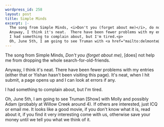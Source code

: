 ```yaml
--- 
wordpress_id: 258
layout: post
title: Simple Minds
excerpt: |-
  The song from Simple Minds, <i>Don't you (forget about me)</i>, do not help me from dropping the whole search-for-old-friends.<p>
  Anyway, I think it's neat.  There have been fewer problems with my entries (either that or Yishan hasn't been visiting this page).  It's neat, when I hit submit, a page opens up and I can look at errors if any.<p>
  I had something to complain about, but I'm tired.<p>
  Oh, June 5th, I am going to see Truman with <a href="mailto:delmonte@ftmax.com">Molly</a> and possibly <a href="mailto:adame@ftmax.com">Adam</a>(probably at Willow Creek around 4).  If others are interested, just ICQ or <a href="mailto:dave@ftmax.com">email</a> me.  It looks like a good movie, if you don't know what it is, read about it, if you find it very interesting come with us, otherwise save your money until we tell you what we think of it.
---
```

The song from Simple Minds, <i>Don't you (forget about me)</i>, [does] not help me from dropping the whole search-for-old-friends.

Anyway, I think it's neat.  There have been fewer problems with my entries (either that or Yishan hasn't been visiting this page).  It's neat, when I hit submit, a page opens up and I can look at errors if any.<p>
I had something to complain about, but I'm tired.

Oh, June 5th, I am going to see Truman [Show] with Molly and possibly Adam (probably at Willow Creek around 4).  If others are interested, just ICQ or email me.  It looks like a good movie, if you don't know what it is, read about it, if you find it very interesting come with us, otherwise save your money until we tell you what we think of it.
